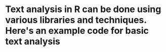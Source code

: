# Text analysis in R can be done using various libraries and techniques. Here's an example code for basic text analysis 
